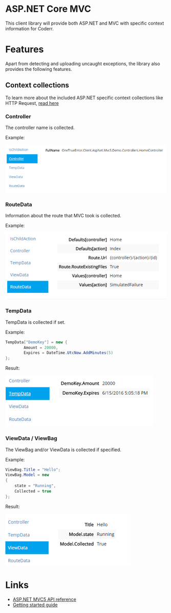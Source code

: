 ASP.NET Core MVC
================

This client library will provide both ASP.NET and MVC with specific context information for Coderr.


# Features

Apart from detecting and uploading uncaught exceptions, the library also provides the following features.

## Context collections

To learn more about the included ASP.NET specific context collections like HTTP Request, [read here](../index.md)


### Controller

The controller name is collected.

Example:

![](collections/controller.png)

### RouteData

Information about the route that MVC took is collected.

Example:

![](collections/routedata.png)

### TempData

TempData is collected if set.

Example:

```csharp
TempData["DemoKey"] = new {
		Amount = 20000,
		Expires = DateTime.UtcNow.AddMinutes(5)
};
```

Result:

![](collections/tempdata.png)

### ViewData / ViewBag

The ViewBag and/or ViewData is collected if specified.

Example:

```csharp
ViewBag.Title = "Hello";
ViewBag.Model = new
{
	state = "Running",
	Collected = true
};
```

Result:

![](collections/viewdata.png)


# Links

* [ASP.NET MVC5 API reference](https://coderrapp.com/docs/api/client/aspnet/mvc5/)
* [Getting started guide](../../gettingstarted.md)
